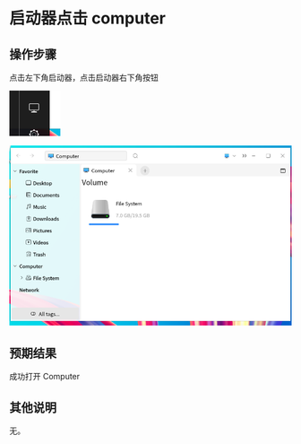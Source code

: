# 启动器点击 computer
## 操作步骤

点击左下角启动器，点击启动器右下角按钮

![启动器点击-computer-1](./img/启动器点击-computer-1.png)

![启动器点击-computer-2](./img/启动器点击-computer-2.png)

## 预期结果

成功打开 Computer

## 其他说明

无。
